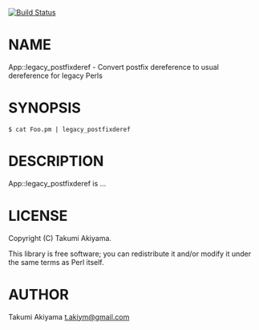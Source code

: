 [![Build Status](https://travis-ci.org/akiym/legacy_postfixderef.svg?branch=master)](https://travis-ci.org/akiym/legacy_postfixderef)
# NAME

App::legacy\_postfixderef - Convert postfix dereference to usual dereference for legacy Perls

# SYNOPSIS

    $ cat Foo.pm | legacy_postfixderef

# DESCRIPTION

App::legacy\_postfixderef is ...

# LICENSE

Copyright (C) Takumi Akiyama.

This library is free software; you can redistribute it and/or modify
it under the same terms as Perl itself.

# AUTHOR

Takumi Akiyama <t.akiym@gmail.com>
